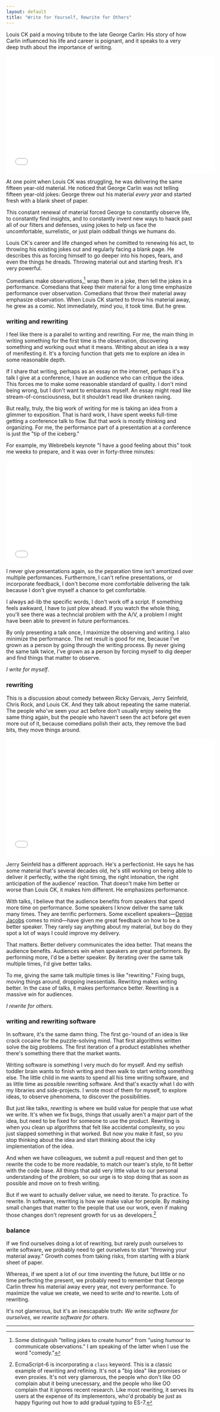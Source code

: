 ```yaml
---
layout: default
title: "Write for Yourself, Rewrite for Others"
---
```


Louis CK paid a moving tribute to the late George Carlin: His story of how Carlin influenced his life and career is poignant, and it speaks to a very deep truth about the importance of writing.

<iframe width="560" height="315" src="//www.youtube.com/embed/R37zkizucPU" frameborder="0" allowfullscreen></iframe><br/>

At one point when Louis CK was struggling, he was delivering the same fifteen year-old material. He noticed that George Carlin was not telling fifteen year-old jokes: George threw out his material *every year* and started fresh with a blank sheet of paper.

This constant renewal of material forced George to constantly observe life, to constantly find insights, and to constantly invent new ways to haack past all of our filters and defenses, using jokes to help us face the uncomfortable, surrelistic, or just plain oddball things we humans do.

Louis CK's career and life changed when he comitted to renewing his act, to throwing his existing jokes out and regularly facing a blank page. He describes this as forcing himself to go deeper into his hopes, fears, and even the things he dreads. Throwing material out and starting fresh. It's very powerful.

Comedians make observations,[^1] wrap them in a joke, then tell the jokes in a performance. Comedians that keep their material for a long time emphasize performance over observation. Comedians that throw their material away emphasize observation. When Louis CK started to throw his material away, he grew as a comic. Not immediately, mind you, it took time. But he grew.

[^1]: Some distinguish "telling jokes to create humor" from "using humour to communicate observations." I am speaking of the latter when I use the word "comedy."

### writing and rewriting

I feel like there is a parallel to writing and rewriting. For me, the main thing in writing something for the first time is the observation, discovering something and working ouut what it means. Writing about an idea is a way of menifesting it. It's a forcing function that gets me to explore an idea in some reasonable depth.

If I share that writing, perhaps as an essay on the internet, perhaps it's a talk I give at a conference, I have an audience who can critique the idea. This forces me to make some reasonable standard of quality. I don't mind being wrong, but I don't want to  embarass myself. An essay might read like stream-of-consciousness, but it shouldn't read like drunken raving.

But really, truly, the big work of writing for me is taking an idea from a glimmer to exposition. That is hard work, I have spent weeks full-time getting a conference talk to flow. But that work is mostly thinking and organizing. For me, the performance part of a presentation at a conference is just the "tip of the iceberg."

For example, my Webrebels keynote "I have a good feeling about this" took me weeks to prepare, and it was over in forty-three minutes:

<iframe src="//player.vimeo.com/video/76141334" width="500" height="275" frameborder="0" webkitallowfullscreen mozallowfullscreen allowfullscreen></iframe><br/>

I never give presentations again, so the peparation time isn't amortized over multiple performances. Furthermore, I can't refine presentations, or incorporate feedback, I don't become more comfortable delivering the talk because I don't give myself a chance to get comfortable.

I always ad-lib the specific words, I don't work off a script. If something feels awkward, I have to just plow ahead. If you watch the whole thing, you'll see there was a techncial problem with the A/V, a problem I might have been able to prevent in future performances.

By only presenting a talk once, I maximize the observing and writing. I also minimize the performance. The net result is good for me, because I've grown as a person by going through the writing process. By never giving the same talk twice, I've grown as a person by forcing myself to dig deeper and find things that matter to observe.

*I write for myself*.

### rewriting

This is a discussion about comedy between Ricky Gervais, Jerry Seinfeld, Chris Rock, and Louis CK. And they talk about repeating the same material. The people who've seen your act before don't usually enjoy seeing the same thing again, but the people who haven't seen the act before get even more out of it, because comedians polish their acts, they remove the bad bits, they move things around.

<iframe width="560" height="315" src="//www.youtube.com/embed/OKY6BGcx37k" frameborder="0" allowfullscreen></iframe><br/>

Jerry Seinfeld has a different approach. He's a perfectionist. He says he has some material that's several decades old, he's still working on being able to deliver it perfectly, withe the right timing, the right intonation, the right anticipation of the audience' reaction. That doesn't make him better or worse than Louis CK, it makes him different. He emphasizes performance.

With talks, I believe that the audience benefits from speakers that spend more time on performance. Some speakers I know deliver the same talk many times. They are terrific performers. Some excellent speakers—[Denise Jacobs] comes to mind—have given me great feedback on how to be a better speaker. They rarely say anything about my material, but boy do they spot a lot of ways I could improve my delivery.

[Denise Jacobs]: http://denisejacobs.com

That matters. Better delivery communicates the idea better. That means the audience benefits. Audiences win when speakers are great performers. By performing more, I'd be a better speaker. By iterating over the same talk multiple times, I'd give better talks.

To me, giving the same talk multiple times is like "rewriting." Fixing bugs, moving things around, dropping inessentials.  Rewriting makes writing better. In the case of talks, it makes performance better. Rewriting is a massive win for audiences.

*I rewrite for others.*

### writing and rewriting software

In software, it's the same damn thing. The first go-'round of an idea is like crack cocaine for the puzzle-solving mind. That first algorithms written solve the big problems. The first iteration of a product establishes whether there's something there that the market wants.

Writing software is something I very much do for myself. And my selfish toddler brain wants to finish writing and then walk to start writing something else. The little child in me wants to spend all his time writing software, and as little time as possible rewriting software. And that's exactly what I do with my libraries and side-projects. I wrote most of them for myself, to explore ideas, to observe phenomena, to discover the possibilities.

But just like talks, *rewriting* is where we build value for people that use what we write. It's when we fix bugs, things that usually aren't a major part of the idea, but need to be fixed for someone to use the product. Rewriting is when you clean up algorithms that felt like accidental complexity, so you just slapped something in that worked. But now you make it fast, so you stop thinking about the idea and start thinking about the icky implementation of the idea.

And when we have colleagues, we submit a pull request and then get to rewrite the code to be more readable, to match our team's style, to fit better with the code base. All things that add very little value to our personal understanding of the problem, so our urge is to stop doing that as soon as possible and move on to fresh writing.

But if we want to actually deliver value, we need to iterate. To practice. To rewrite. In software, rewriting is how we make value for people. By making small changes that matter to the people that use our work, even if making those changes don't represent growth for us as developers.[^2]

[^2]: EcmaScript-6 is incorporating a `class` keyword. This is a classic example of rewriting and refining. It's not a "big idea" like promises or even proxies. It's not very glamerous, the people who don't like OO complain abut it being unecessary, and the people who like OO complain that it ignores recent research. Like most rewriting, it serves its users at the expense of its implementors, who'd probably be just as happy figuring out how to add gradual typing to ES-7.

### balance

If we find ourselves doing a lot of rewriting, but rarely push ourselves to write software, we probably need to get ourselves to start "throwing your material away." Growth comes from taking risks, from starting with a blank sheet of paper.

Whereas, if we spent a lot of our time inventing the future, but little or no time perfecting the present, we probably need to remember that George Carlin threw his material away every year, not every performance. To maximize the value we create, we need to write *and* to rewrite. Lots of rewriting.

It's not glamerous, but it's an inescapable truth: *We write software for ourselves, we rewrite software for others*.

---
